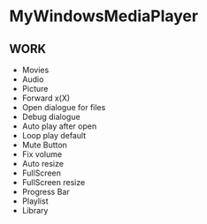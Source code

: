 # MyWindowsMediaPlayer
## WORK
- Movies
- Audio
- Picture
- Forward x(X)
- Open dialogue for files
- Debug dialogue
- Auto play after open
- Loop play default
- Mute Button
- Fix volume
- Auto resize
- FullScreen
- FullScreen resize
- Progress Bar
- Playlist
- Library
